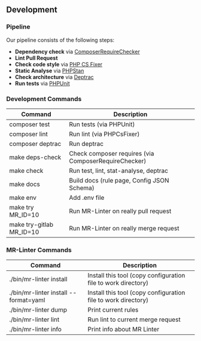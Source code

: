 ## Development

### Pipeline

Our pipeline consists of the following steps:

- **Dependency check** via [ComposerRequireChecker](https://github.com/maglnet/ComposerRequireChecker/)
- **Lint Pull Request**
- **Check code style** via [PHP CS Fixer](https://github.com/PHP-CS-Fixer/PHP-CS-Fixer)
- **Static Analyse** via [PHPStan](https://github.com/phpstan/phpstan)
- **Check architecture** via [Deptrac](https://github.com/qossmic/deptrac)
- **Run tests** via [PHPUnit](https://github.com/sebastianbergmann/phpunit)

### Development Commands

| Command                  | Description                                          |
|--------------------------|------------------------------------------------------|
| composer test            | Run tests (via PHPUnit)                              |
| composer lint            | Run lint (via PHPCsFixer)                            |
| composer deptrac         | Run deptrac                                          |
| make deps-check          | Check composer requires (via ComposerRequireChecker) |
| make check               | Run test, lint, stat-analyse, deptrac                |
| make docs                | Build docs (rule page, Config JSON Schema)           |
| make env                 | Add .env file                                        |
| make try MR_ID=10        | Run MR-Linter on really pull request                 |
| make try-gitlab MR_ID=10 | Run MR-Linter on really merge request                |

### MR-Linter Commands

| Command                               | Description                                                   |
|---------------------------------------|---------------------------------------------------------------|
| ./bin/mr-linter install               | Install this tool (copy configuration file to work directory) |
| ./bin/mr-linter install --format=yaml | Install this tool (copy configuration file to work directory) |
| ./bin/mr-linter dump                  | Print current rules                                           |
| ./bin/mr-linter lint                  | Run lint to current merge request                             |
| ./bin/mr-linter info                  | Print info about MR Linter                                    |
